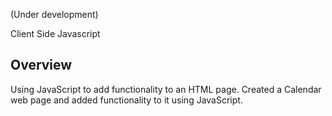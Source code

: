 (Under development)

Client Side Javascript


## Overview

Using JavaScript to add functionality to an HTML page. Created a Calendar web page and added functionality to it using JavaScript. 



